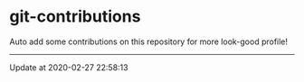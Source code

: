 # git-contributions

Auto add some contributions on this repository for more look-good profile!

---

Update at 2020-02-27 22:58:13
